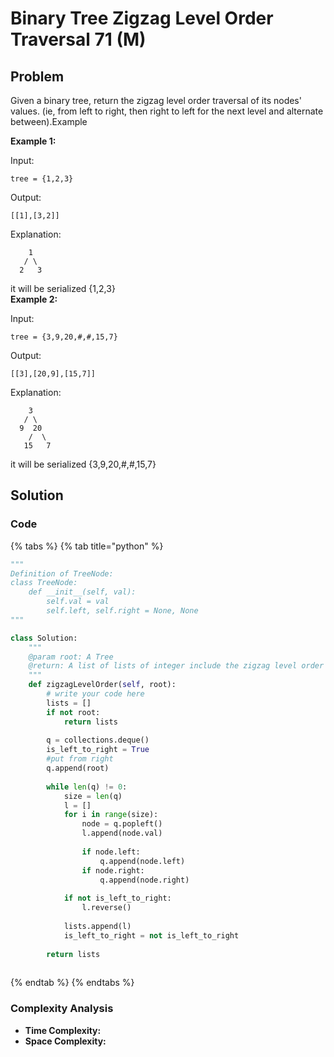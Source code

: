 # Binary Tree Zigzag Level Order Traversal 71 \(M\)

## Problem

Given a binary tree, return the zigzag level order traversal of its nodes' values. \(ie, from left to right, then right to left for the next level and alternate between\).Example

**Example 1:**

Input:

```text
tree = {1,2,3}
```

Output:

```text
[[1],[3,2]]
```

Explanation:

```text
    1
   / \
  2   3
```

it will be serialized {1,2,3}  
**Example 2:**

Input:

```text
tree = {3,9,20,#,#,15,7}
```

Output:

```text
[[3],[20,9],[15,7]]
```

Explanation:

```text
    3
   / \
  9  20
    /  \
   15   7
```

it will be serialized {3,9,20,\#,\#,15,7}

## Solution 

### Code

{% tabs %}
{% tab title="python" %}
```python
"""
Definition of TreeNode:
class TreeNode:
    def __init__(self, val):
        self.val = val
        self.left, self.right = None, None
"""

class Solution:
    """
    @param root: A Tree
    @return: A list of lists of integer include the zigzag level order traversal of its nodes' values.
    """
    def zigzagLevelOrder(self, root):
        # write your code here
        lists = []
        if not root:
            return lists
        
        q = collections.deque()
        is_left_to_right = True
        #put from right
        q.append(root)
        
        while len(q) != 0:
            size = len(q)
            l = []
            for i in range(size):
                node = q.popleft()
                l.append(node.val)
            
                if node.left:
                    q.append(node.left)
                if node.right:
                    q.append(node.right)
            
            if not is_left_to_right:
                l.reverse()
            
            lists.append(l)
            is_left_to_right = not is_left_to_right
        
        return lists
            

```
{% endtab %}
{% endtabs %}

### Complexity Analysis

* **Time Complexity:**
* **Space Complexity:**

